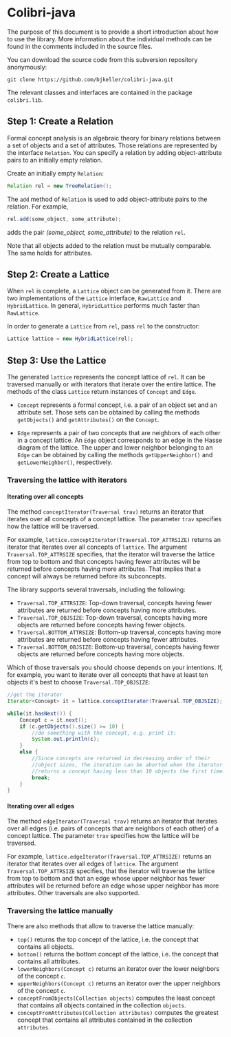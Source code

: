# Colibri-java

The purpose of this document is to provide a short introduction about how to use the library. More information about the individual methods can be found in the comments included in the source files.

You can download the source code from this subversion repository anonymously:

```shell
git clone https://github.com/bjkeller/colibri-java.git
```

The relevant classes and interfaces are contained in the package `colibri.lib`.

## Step 1: Create a Relation

Formal concept analysis is an algebraic theory for binary relations between a set of objects and a set of attributes. Those relations are represented by the interface `Relation`. You can specify a relation by adding object-attribute pairs to an initially empty relation.

Create an initially empty `Relation`:

```java
Relation rel = new TreeRelation();
```

The `add` method of `Relation` is used to add object-attribute pairs to the relation. For example,

```java
rel.add(some_object, some_attribute);
```

adds the pair _(some_object, some_attribute)_ to the relation `rel`.

Note that all objects added to the relation must be mutually comparable. The same holds for attributes.

## Step 2: Create a Lattice

When `rel` is complete, a `Lattice` object can be generated from it. There are two implementations of the `Lattice` interface, `RawLattice` and `HybridLattice`. In general, `HybridLattice` performs much faster than `RawLattice`.

In order to generate a `Lattice` from `rel`, pass `rel` to the constructor:

```java
Lattice lattice = new HybridLattice(rel);
```

## Step 3: Use the Lattice

The generated `lattice` represents the concept lattice of `rel`. It can be traversed manually or with iterators that iterate over the entire lattice. The methods of the class `Lattice` return instances of `Concept` and `Edge`.

- `Concept` represents a formal concept, i.e. a pair of an object set and an attribute set. Those sets can be obtained by calling the methods `getObjects()` and `getAttributes()` on the `Concept`.

- `Edge` represents a pair of two concepts that are neighbors of each other in a concept lattice. An `Edge` object corresponds to an edge in the Hasse diagram of the lattice. The upper and lower neighbor belonging to an `Edge` can be obtained by calling the methods `getUpperNeighbor()` and `getLowerNeighbor()`, respectively.

### Traversing the lattice with iterators

#### Iterating over all concepts

The method `conceptIterator(Traversal trav)` returns an iterator that iterates over all concepts of a concept lattice. The parameter `trav` specifies how the lattice will be traversed.

For example, `lattice.conceptIterator(Traversal.TOP_ATTRSIZE)` returns an iterator that iterates over all concepts of `lattice`. The argument `Traversal.TOP_ATTRSIZE` specifies, that the iterator will traverse the lattice from top to bottom and that concepts having fewer attributes will be returned before concepts having more attributes. That implies that a concept will always be returned before its subconcepts.

The library supports several traversals, including the following:

- `Traversal.TOP_ATTRSIZE`: Top-down traversal, concepts having fewer attributes are returned before concepts having more attributes.
- `Traversal.TOP_OBJSIZE`: Top-down traversal, concepts having more objects are returned before concepts having fewer objects.
- `Traversal.BOTTOM_ATTRSIZE`: Bottom-up traversal, concepts having more attributes are returned before concepts having fewer attributes.
- `Traversal.BOTTOM_OBJSIZE`: Bottom-up traversal, concepts having fewer objects are returned before concepts having more objects.

Which of those traversals you should choose depends on your intentions. If, for example, you want to iterate over all concepts that have at least ten objects it's best to choose `Traversal.TOP_OBJSIZE`:

```java
//get the iterator
Iterator<Concept> it = lattice.conceptIterator(Traversal.TOP_OBJSIZE);

while(it.hasNext()) {
    Concept c = it.next();
    if (c.getObjects().size() >= 10) {
        //do something with the concept, e.g. print it:
        System.out.println(c);
    }
    else {
        //Since concepts are returned in decreasing order of their
        //object sizes, the iteration can be aborted when the iterator
        //returns a concept having less than 10 objects the first time.
        break;
    }
}
```

#### Iterating over all edges

The method `edgeIterator(Traversal trav)` returns an iterator that iterates over all edges (i.e. pairs of concepts that are neighbors of each other) of a concept lattice. The parameter `trav` specifies how the lattice will be traversed.

For example, `lattice.edgeIterator(Traversal.TOP_ATTRSIZE)` returns an iterator that iterates over all edges of `lattice`. The argument `Traversal.TOP_ATTRSIZE` specifies, that the iterator will traverse the lattice from top to bottom and that an edge whose upper neighbor has fewer attributes will be returned before an edge whose upper neighbor has more attributes. Other traversals are also supported.

### Traversing the lattice manually

There are also methods that allow to traverse the lattice manually:

- `top()` returns the top concept of the lattice, i.e. the concept that contains all objects.
- `bottom()` returns the bottom concept of the lattice, i.e. the concept that contains all attributes.
- `lowerNeighbors(Concept c)` returns an iterator over the lower neighbors of the concept `c`.
- `upperNeighbors(Concept c)` returns an iterator over the upper neighbors of the concept `c`.
- `conceptFromObjects(Collection objects)` computes the least concept that contains all objects contained in the collection `objects`.
- `conceptFromAttributes(Collection attributes)` computes the greatest concept that contains all attributes contained in the collection `attributes`.
